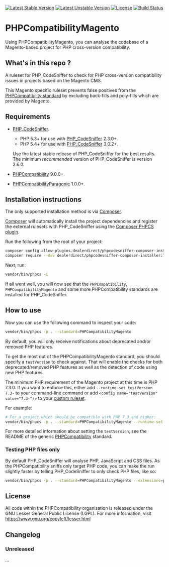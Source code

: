 [![Latest Stable Version](https://poser.pugx.org/phpcompatibility/phpcompatibility-magento/v/stable.png)](https://packagist.org/packages/phpcompatibility/phpcompatibility-magento)
[![Latest Unstable Version](https://poser.pugx.org/phpcompatibility/phpcompatibility-magento/v/unstable.png)](https://packagist.org/packages/phpcompatibility/phpcompatibility-magento)
[![License](https://poser.pugx.org/phpcompatibility/phpcompatibility-magento/license.png)](https://github.com/PHPCompatibility/PHPCompatibilityMagento/blob/main/LICENSE)
[![Build Status](https://github.com/PHPCompatibility/PHPCompatibilityMagento/workflows/CI/badge.svg?branch=main)](https://github.com/PHPCompatibility/PHPCompatibilityMagento/actions)

# PHPCompatibilityMagento

Using PHPCompatibilityMagento, you can analyse the codebase of a Magento-based project for PHP cross-version compatibility.


## What's in this repo ?

A ruleset for PHP_CodeSniffer to check for PHP cross-version compatibility issues in projects based on the Magento CMS.

This Magento specific ruleset prevents false positives from the [PHPCompatibility standard](https://github.com/PHPCompatibility/PHPCompatibility) by excluding back-fills and poly-fills which are provided by Magento.


## Requirements

* [PHP_CodeSniffer](https://github.com/PHPCSStandards/PHP_CodeSniffer).
    * PHP 5.3+ for use with [PHP_CodeSniffer](https://github.com/PHPCSStandards/PHP_CodeSniffer) 2.3.0+.
    * PHP 5.4+ for use with [PHP_CodeSniffer](https://github.com/PHPCSStandards/PHP_CodeSniffer) 3.0.2+.

    Use the latest stable release of PHP_CodeSniffer for the best results.
    The minimum _recommended_ version of PHP_CodeSniffer is version 2.6.0.
* [PHPCompatibility](https://github.com/PHPCompatibility/PHPCompatibility) 9.0.0+.
* [PHPCompatibilityParagonie](https://github.com/PHPCompatibility/PHPCompatibilityParagonie) 1.0.0+.


## Installation instructions

The only supported installation method is via [Composer](https://getcomposer.org/).

[Composer](http://getcomposer.org/) will automatically install the project dependencies and register the external rulesets with PHP_CodeSniffer using the [Composer PHPCS plugin].

Run the following from the root of your project:
```bash
composer config allow-plugins.dealerdirect/phpcodesniffer-composer-installer true
composer require --dev dealerdirect/phpcodesniffer-composer-installer:"^0.7" phpcompatibility/phpcompatibility-magento:"*"
```

Next, run:
```bash
vendor/bin/phpcs -i
```
If all went well, you will now see that the `PHPCompatibility`, `PHPCompatibilityMagento`  and some more PHPCompatibility standards are installed for PHP_CodeSniffer.


## How to use

Now you can use the following command to inspect your code:
```bash
vendor/bin/phpcs -p . --standard=PHPCompatibilityMagento
```

By default, you will only receive notifications about deprecated and/or removed PHP features.

To get the most out of the PHPCompatibilityMagento standard, you should specify a `testVersion` to check against. That will enable the checks for both deprecated/removed PHP features as well as the detection of code using new PHP features.

The minimum PHP requirement of the Magento project at this time is PHP 7.3.0. If you want to enforce this, either add `--runtime-set testVersion 7.3-` to your command-line command or add `<config name="testVersion" value="7.3-"/>` to your [custom ruleset](https://github.com/PHPCompatibility/PHPCompatibility#using-a-custom-ruleset).

For example:
```bash
# For a project which should be compatible with PHP 7.3 and higher:
vendor/bin/phpcs -p . --standard=PHPCompatibilityMagento --runtime-set testVersion 7.3-
```

For more detailed information about setting the `testVersion`, see the README of the generic [PHPCompatibility](https://github.com/PHPCompatibility/PHPCompatibility#sniffing-your-code-for-compatibility-with-specific-php-versions) standard.


### Testing PHP files only

By default PHP_CodeSniffer will analyse PHP, JavaScript and CSS files. As the PHPCompatibility sniffs only target PHP code, you can make the run slightly faster by telling PHP_CodeSniffer to only check PHP files, like so:
```bash
vendor/bin/phpcs -p . --standard=PHPCompatibilityMagento --extensions=php --runtime-set testVersion 7.3-
```

## License

All code within the PHPCompatibility organisation is released under the GNU Lesser General Public License (LGPL). For more information, visit https://www.gnu.org/copyleft/lesser.html


## Changelog

### Unreleased

...

[Composer PHPCS plugin]: https://github.com/PHPCSStandards/composer-installer
